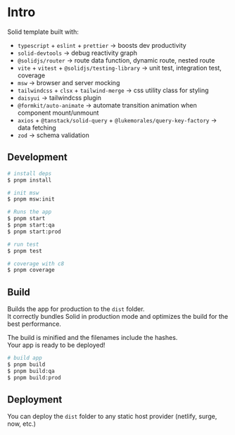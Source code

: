 # Intro

Solid template built with:

- `typescript` + `eslint` + `prettier` -> boosts dev productivity
- `solid-devtools` -> debug reactivity graph
- `@solidjs/router` -> route data function, dynamic route, nested route
- `vite` + `vitest` + `@solidjs/testing-library` -> unit test, integration test, coverage
- `msw` -> browser and server mocking
- `tailwindcss` + `clsx` + `tailwind-merge` -> css utility class for styling
- `daisyui` -> tailwindcss plugin
- `@formkit/auto-animate` -> automate transition animation when component mount/unmount
- `axios` + `@tanstack/solid-query` + `@lukemorales/query-key-factory` -> data fetching
- `zod` -> schema validation

## Development

```bash
# install deps
$ pnpm install

# init msw
$ pnpm msw:init

# Runs the app
$ pnpm start
$ pnpm start:qa
$ pnpm start:prod
```

```bash
# run test
$ pnpm test

# coverage with c8
$ pnpm coverage
```

## Build

Builds the app for production to the `dist` folder.<br>
It correctly bundles Solid in production mode and optimizes the build for the best performance.

The build is minified and the filenames include the hashes.<br>
Your app is ready to be deployed!

```bash
# build app
$ pnpm build
$ pnpm build:qa
$ pnpm build:prod
```

## Deployment

You can deploy the `dist` folder to any static host provider (netlify, surge, now, etc.)
